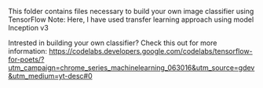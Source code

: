 This folder contains files necessary to build your own image classifier using TensorFlow
Note: Here, I have used transfer learning approach using model Inception v3

Intrested in building your own classifier?
Check this out for more information: https://codelabs.developers.google.com/codelabs/tensorflow-for-poets/?utm_campaign=chrome_series_machinelearning_063016&utm_source=gdev&utm_medium=yt-desc#0
